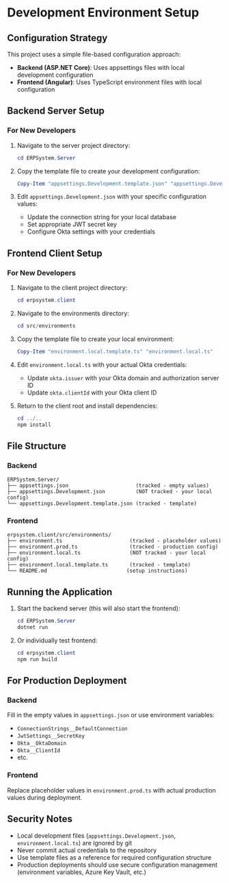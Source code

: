 # Development Environment Setup

## Configuration Strategy

This project uses a simple file-based configuration approach:
- **Backend (ASP.NET Core)**: Uses appsettings files with local development configuration
- **Frontend (Angular)**: Uses TypeScript environment files with local configuration

## Backend Server Setup

### For New Developers

1. Navigate to the server project directory:
   ```powershell
   cd ERPSystem.Server
   ```

2. Copy the template file to create your development configuration:
   ```powershell
   Copy-Item "appsettings.Development.template.json" "appsettings.Development.json"
   ```

3. Edit `appsettings.Development.json` with your specific configuration values:
   - Update the connection string for your local database
   - Set appropriate JWT secret key
   - Configure Okta settings with your credentials

## Frontend Client Setup

### For New Developers

1. Navigate to the client project directory:
   ```powershell
   cd erpsystem.client
   ```

2. Navigate to the environments directory:
   ```powershell
   cd src/environments
   ```

3. Copy the template file to create your local environment:
   ```powershell
   Copy-Item "environment.local.template.ts" "environment.local.ts"
   ```

4. Edit `environment.local.ts` with your actual Okta credentials:
   - Update `okta.issuer` with your Okta domain and authorization server ID
   - Update `okta.clientId` with your Okta client ID

5. Return to the client root and install dependencies:
   ```powershell
   cd ../..
   npm install
   ```

## File Structure

### Backend
```
ERPSystem.Server/
├── appsettings.json                      (tracked - empty values)
├── appsettings.Development.json          (NOT tracked - your local config)
└── appsettings.Development.template.json (tracked - template)
```

### Frontend
```
erpsystem.client/src/environments/
├── environment.ts                      (tracked - placeholder values)
├── environment.prod.ts                 (tracked - production config)
├── environment.local.ts                (NOT tracked - your local config)
├── environment.local.template.ts       (tracked - template)
└── README.md                          (setup instructions)
```

## Running the Application

1. Start the backend server (this will also start the frontend):
   ```powershell
   cd ERPSystem.Server
   dotnet run
   ```

2. Or individually test frontend:
   ```powershell
   cd erpsystem.client
   npm run build
   ```

## For Production Deployment

### Backend
Fill in the empty values in `appsettings.json` or use environment variables:
- `ConnectionStrings__DefaultConnection`
- `JwtSettings__SecretKey`
- `Okta__OktaDomain`
- `Okta__ClientId`
- etc.

### Frontend
Replace placeholder values in `environment.prod.ts` with actual production values during deployment.

## Security Notes

- Local development files (`appsettings.Development.json`, `environment.local.ts`) are ignored by git
- Never commit actual credentials to the repository
- Use template files as a reference for required configuration structure
- Production deployments should use secure configuration management (environment variables, Azure Key Vault, etc.)
